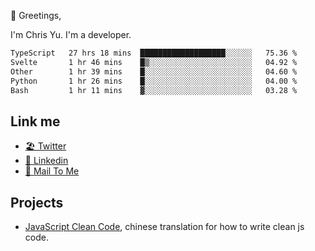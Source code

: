 👋 Greetings, 

I'm Chris Yu. I'm a developer. 


<!--START_SECTION:waka-->

```txt
TypeScript   27 hrs 18 mins  ███████████████████░░░░░░   75.36 %
Svelte       1 hr 46 mins    █▒░░░░░░░░░░░░░░░░░░░░░░░   04.92 %
Other        1 hr 39 mins    █░░░░░░░░░░░░░░░░░░░░░░░░   04.60 %
Python       1 hr 26 mins    █░░░░░░░░░░░░░░░░░░░░░░░░   04.00 %
Bash         1 hr 11 mins    ▓░░░░░░░░░░░░░░░░░░░░░░░░   03.28 %
```

<!--END_SECTION:waka-->

## Link me

- [🏖️ Twitter](https://twitter.com/yuetong3yu)
- [🧳 Linkedin](https://www.linkedin.com/in/yuetong3yu)
- [📧 Mail To Me](mailto:yuetong3yu@gmail.com)


## Projects 

- [JavaScript Clean Code](https://js-clean-code-cn.vercel.app/), chinese translation for how to write clean js code.
